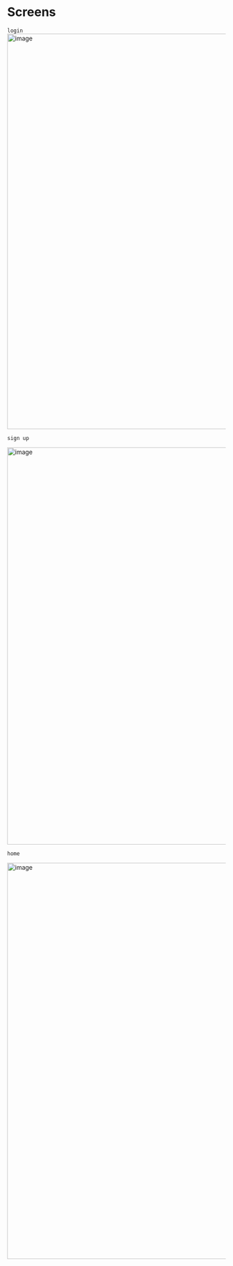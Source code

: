 # Screens

`login`
<img width="910" alt="image" src="https://user-images.githubusercontent.com/42464623/209469234-ca037ae5-ed7e-4528-9987-b9cf0d4b974f.png">

`sign up`

<img width="914" alt="image" src="https://user-images.githubusercontent.com/42464623/209469248-94c6edc1-1023-467a-b8d3-b5c04c9fc2db.png">


`home`

<img width="912" alt="image" src="https://user-images.githubusercontent.com/42464623/209469254-3067d004-0bed-4995-a550-c2ba06043e70.png">
